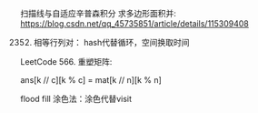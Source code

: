 
扫描线与自适应辛普森积分 求多边形面积并: https://blog.csdn.net/qq_45735851/article/details/115309408

2352. 相等行列对： hash代替循环，空间换取时间

LeetCode 566. 重塑矩阵:

ans[k // c][k % c] = mat[k // n][k % n]

flood fill 涂色法：涂色代替visit
